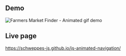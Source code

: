 ## Demo

![Farmers Market Finder - Animated gif demo](demo/demo.gif)

## Live page

https://schweppes-js.github.io/js-animated-navigation/
